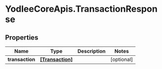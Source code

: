 # YodleeCoreApis.TransactionResponse

## Properties
Name | Type | Description | Notes
------------ | ------------- | ------------- | -------------
**transaction** | [**[Transaction]**](Transaction.md) |  | [optional] 
